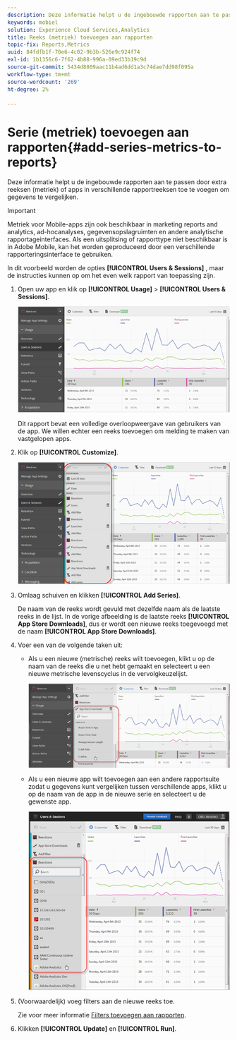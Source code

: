 ```yaml
---
description: Deze informatie helpt u de ingebouwde rapporten aan te passen door extra reeksen (metriek) of apps in verschillende rapportreeksen toe te voegen om gegevens te vergelijken.
keywords: mobiel
solution: Experience Cloud Services,Analytics
title: Reeks (metriek) toevoegen aan rapporten
topic-fix: Reports,Metrics
uuid: 84fdfb1f-70e6-4c02-9b3b-526e9c924f74
exl-id: 1b1356c6-7f62-4b88-996a-09ed33b19c9d
source-git-commit: 5434d8809aac11b4ad6dd1a3c74dae7dd98f095a
workflow-type: tm+mt
source-wordcount: '269'
ht-degree: 2%

---
```


# Serie (metriek) toevoegen aan rapporten{#add-series-metrics-to-reports}

Deze informatie helpt u de ingebouwde rapporten aan te passen door extra reeksen (metriek) of apps in verschillende rapportreeksen toe te voegen om gegevens te vergelijken.

>[!IMPORTANT]
>
>Metriek voor Mobile-apps zijn ook beschikbaar in marketing reports and analytics, ad-hocanalyses, gegevensopslagruimten en andere analytische rapportageinterfaces. Als een uitsplitsing of rapporttype niet beschikbaar is in Adobe Mobile, kan het worden geproduceerd door een verschillende rapporteringsinterface te gebruiken.

In dit voorbeeld worden de opties **[!UICONTROL Users & Sessions]** , maar de instructies kunnen op om het even welk rapport van toepassing zijn.

1. Open uw app en klik op **[!UICONTROL Usage]** > **[!UICONTROL Users & Sessions]**.

   ![Stap Resultaat](assets/customize1.png)

   Dit rapport bevat een volledige overloopweergave van gebruikers van de app. We willen echter een reeks toevoegen om melding te maken van vastgelopen apps.

1. Klik op **[!UICONTROL Customize]**.

   ![Stap Resultaat](assets/customize2.png)

1. Omlaag schuiven en klikken **[!UICONTROL Add Series]**.

   De naam van de reeks wordt gevuld met dezelfde naam als de laatste reeks in de lijst. In de vorige afbeelding is de laatste reeks **[!UICONTROL App Store Downloads]**, dus er wordt een nieuwe reeks toegevoegd met de naam **[!UICONTROL App Store Downloads]**.

1. Voer een van de volgende taken uit:

   * Als u een nieuwe (metrische) reeks wilt toevoegen, klikt u op de naam van de reeks die u net hebt gemaakt en selecteert u een nieuwe metrische levenscyclus in de vervolgkeuzelijst.

      ![Stap Resultaat](assets/add_series.png)

   * Als u een nieuwe app wilt toevoegen aan een andere rapportsuite zodat u gegevens kunt vergelijken tussen verschillende apps, klikt u op de naam van de app in de nieuwe serie en selecteert u de gewenste app.

      ![](assets/add_series_app.png)

1. (Voorwaardelijk) voeg filters aan de nieuwe reeks toe.

   Zie voor meer informatie [Filters toevoegen aan rapporten](/help/using/usage/reports-customize/t-reports-customize.md).
1. Klikken **[!UICONTROL Update]** en **[!UICONTROL Run]**.
